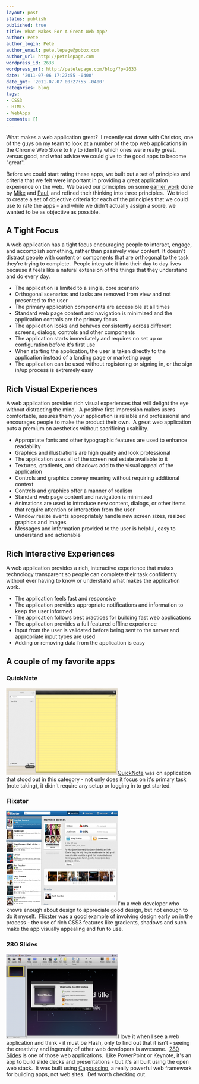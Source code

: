 ```yaml
---
layout: post
status: publish
published: true
title: What Makes For A Great Web App?
author: Pete
author_login: Pete
author_email: pete.lepage@pobox.com
author_url: http://petelepage.com
wordpress_id: 2633
wordpress_url: http://petelepage.com/blog/?p=2633
date: '2011-07-06 17:27:55 -0400'
date_gmt: '2011-07-07 00:27:55 -0400'
categories: blog
tags:
- CSS3
- HTML5
- WebApps
comments: []
---
```

What makes a web application great?  I recently sat down with Christos, one of the guys on my team to look at a number of the top web applications in the Chrome Web Store to try to identify which ones were really great, versus good, and what advice we could give to the good apps to become "great".

Before we could start rating these apps, we built out a set of principles and criteria that we felt were important in providing a great application experience on the web.  We based our principles on some [earlier work](http://code.google.com/chrome/apps/articles/thinking_in_web_apps.html) done by [Mike](http://twitter.com/#!/Mahemoff) and [Paul](http://twitter.com/#!/Paul_Kinlan), and refined their thinking into three principles.  We tried to create a set of objective criteria for each of the principles that we could use to rate the apps - and while we didn't actually assign a score, we wanted to be as objective as possible.

## A Tight Focus

A web application has a tight focus encouraging people to interact, engage, and accomplish something, rather than passively view content. It doesn’t distract people with content or components that are orthogonal to the task they’re trying to complete.  People integrate it into their day to day lives because it feels like a natural extension of the things that they understand and do every day.

*   The application is limited to a single, core scenario
*   Orthogonal scenarios and tasks are removed from view and not presented to the user
*   The primary application components are accessible at all times
*   Standard web page content and navigation is minimized and the application controls are the primary focus
*   The application looks and behaves consistently across different screens, dialogs, controls and other components
*   The application starts immediately and requires no set up or configuration before it's first use
*   When starting the application, the user is taken directly to the application instead of a landing page or marketing page
*   The application can be used without registering or signing in, or the sign in/up process is extremely easy

## Rich Visual Experiences

A web application provides rich visual experiences that will delight the eye without distracting the mind.  A positive first impression makes users comfortable, assures them your application is reliable and professional and encourages people to make the product their own.  A great web application puts a premium on aesthetics without sacrificing usability.

*   Appropriate fonts and other typographic features are used to enhance readability
*   Graphics and illustrations are high quality and look professional
*   The application uses all of the screen real estate available to it
*   Textures, gradients, and shadows add to the visual appeal of the application
*   Controls and graphics convey meaning without requiring additional context
*   Controls and graphics offer a manner of realism
*   Standard web page content and navigation is minimized
*   Animations are used to introduce new content, dialogs, or other items that require attention or interaction from the user
*   Window resize events appropriately handle new screen sizes, resized graphics and images
*   Messages and information provided to the user is helpful, easy to understand and actionable

## Rich Interactive Experiences

A web application provides a rich, interactive experience that makes technology transparent so people can complete their task confidently without ever having to know or understand what makes the application work.

*   The application feels fast and responsive
*   The application provides appropriate notifications and information to keep the user informed
*   The application follows best practices for building fast web applications
*   The application provides a full featured offline experience
*   Input from the user is validated before being sent to the server and appropriate input types are used
*   Adding or removing data from the application is easy

## A couple of my favorite apps

### QuickNote

[![](/assets/QuickNote-300x233.png "QuickNote")](/assets/QuickNote.png)[QuickNote](https://chrome.google.com/webstore/detail/mijlebbfndhelmdpmllgcfadlkankhok) was on application that stood out in this category - not only does it focus on it's primary task (note taking), it didn't require any setup or logging in to get started.

### Flixster

[![](/assets/flixster-300x255.png "flixster")](/assets/flixster.png)I'm a web developer who knows enough about design to appreciate good design, but not enough to do it myself.  [Flixster](http://flixster.rottentomatoes.com/) was a good example of involving design early on in the process - the use of rich CSS3 features like gradients, shadows and such make the app visually appealing and fun to use.

### 280 Slides

[![](/assets/280Slides-300x227.png "280Slides")](/assets/280Slides.png)I love it when I see a web application and think - it must be Flash, only to find out that it isn't - seeing the creativity and ingenuity of other web developers is awesome.  [280 Slides](http://280slides.com/Editor/) is one of those web applications.  Like PowerPoint or Keynote, it's an app to build slide decks and presentations - but it's all built using the open web stack.  It was built using [Cappuccino](http://cappuccino.org/), a really powerful web framework for building apps, not web sites.  Def worth checking out.
